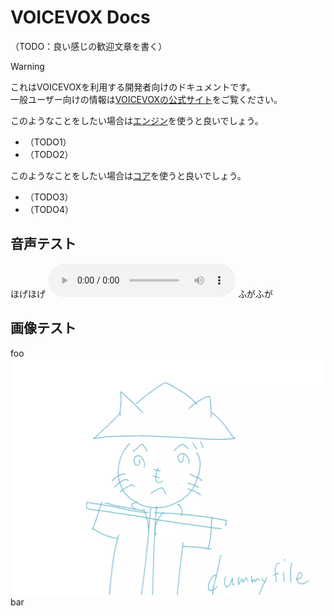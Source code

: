 # VOICEVOX Docs

（TODO：良い感じの歓迎文章を書く）

> [!WARNING]
> これはVOICEVOXを利用する開発者向けのドキュメントです。\
> 一般ユーザー向けの情報は[VOICEVOXの公式サイト](https://voicevox.hiroshiba.jp/)をご覧ください。

このようなことをしたい場合は[エンジン](./engine/)を使うと良いでしょう。

- （TODO1）
- （TODO2）

このようなことをしたい場合は[コア](./core/)を使うと良いでしょう。

- （TODO3）
- （TODO4）

## 音声テスト

ほげほげ
![audio](./test.mp3)
ふがふが

## 画像テスト

foo
![foo](./dummy.webp)
bar
